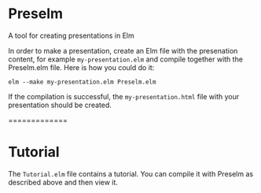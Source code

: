 Preselm
=======

A tool for creating presentations in Elm

In order to make a presentation, create an Elm file with the presenation content, for example `my-presentation.elm` and compile together with the Preselm.elm file. Here is how you could do it:

    elm --make my-presentation.elm Preselm.elm

If the compilation is successful, the `my-presentation.html` file with your presentation should be created.

=============

# Tutorial

The `Tutorial.elm` file contains a tutorial. You can compile it with Preselm as described above and then view it.
